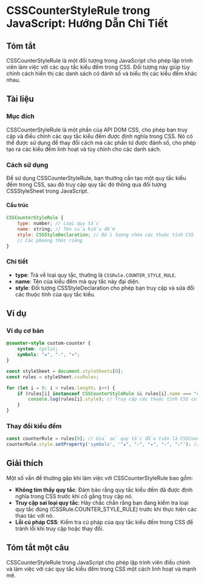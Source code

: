 <!--
Meta Description: # CSSCounterStyleRule trong JavaScript: Hướng Dẫn Chi Tiết ## Tóm tắt CSSCounterStyleRule là một đối tượng trong JavaScript cho phép lập trình viên là...
Meta Keywords: quy, tắc, các, kiểu, đếm
-->

# CSSCounterStyleRule trong JavaScript: Hướng Dẫn Chi Tiết

## Tóm tắt
CSSCounterStyleRule là một đối tượng trong JavaScript cho phép lập trình viên làm việc với các quy tắc kiểu đếm trong CSS. Đối tượng này giúp tùy chỉnh cách hiển thị các danh sách có đánh số và biểu thị các kiểu đếm khác nhau.

## Tài liệu

### Mục đích
CSSCounterStyleRule là một phần của API DOM CSS, cho phép bạn truy cập và điều chỉnh các quy tắc kiểu đếm được định nghĩa trong CSS. Nó có thể được sử dụng để thay đổi cách mà các phần tử được đánh số, cho phép tạo ra các kiểu đếm linh hoạt và tùy chỉnh cho các danh sách.

### Cách sử dụng
Để sử dụng CSSCounterStyleRule, bạn thường cần tạo một quy tắc kiểu đếm trong CSS, sau đó truy cập quy tắc đó thông qua đối tượng CSSStyleSheet trong JavaScript.

#### Cấu trúc
```javascript
CSSCounterStyleRule {
    type: number; // Loại quy tắc
    name: string; // Tên của kiểu đếm
    style: CSSStyleDeclaration; // Đối tượng chứa các thuộc tính CSS
    // Các phương thức riêng
}
```

### Chi tiết
- **type**: Trả về loại quy tắc, thường là `CSSRule.COUNTER_STYLE_RULE`.
- **name**: Tên của kiểu đếm mà quy tắc này đại diện.
- **style**: Đối tượng CSSStyleDeclaration cho phép bạn truy cập và sửa đổi các thuộc tính của quy tắc kiểu.

## Ví dụ

### Ví dụ cơ bản
```css
@counter-style custom-counter {
    system: cyclic;
    symbols: "★", "☆", "✦";
}
```

```javascript
const styleSheet = document.styleSheets[0];
const rules = styleSheet.cssRules;

for (let i = 0; i < rules.length; i++) {
    if (rules[i] instanceof CSSCounterStyleRule && rules[i].name === "custom-counter") {
        console.log(rules[i].style); // Truy cập các thuộc tính CSS của kiểu đếm
    }
}
```

### Thay đổi kiểu đếm
```javascript
const counterRule = rules[0]; // Giả sử quy tắc đầu tiên là CSSCounterStyleRule
counterRule.style.setProperty('symbols', '"★", "☆", "✦", "✧", "✩"'); // Thay đổi các ký hiệu
```

## Giải thích
Một số vấn đề thường gặp khi làm việc với CSSCounterStyleRule bao gồm:

- **Không tìm thấy quy tắc**: Đảm bảo rằng quy tắc kiểu đếm đã được định nghĩa trong CSS trước khi cố gắng truy cập nó.
- **Truy cập sai loại quy tắc**: Hãy chắc chắn rằng bạn đang kiểm tra loại quy tắc đúng (CSSRule.COUNTER_STYLE_RULE) trước khi thực hiện các thao tác với nó.
- **Lỗi cú pháp CSS**: Kiểm tra cú pháp của quy tắc kiểu đếm trong CSS để tránh lỗi khi truy cập hoặc thay đổi.

## Tóm tắt một câu
CSSCounterStyleRule trong JavaScript cho phép lập trình viên điều chỉnh và làm việc với các quy tắc kiểu đếm trong CSS một cách linh hoạt và mạnh mẽ.